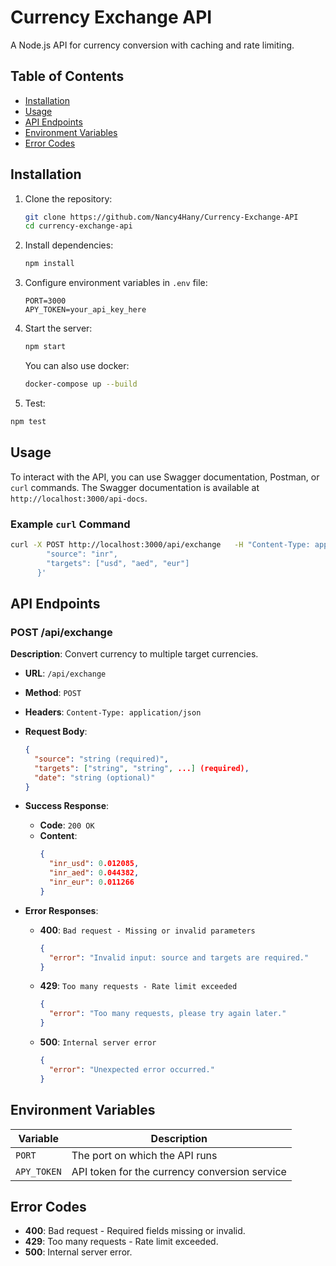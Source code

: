 
# Currency Exchange API

A Node.js API for currency conversion with caching and rate limiting.

## Table of Contents
- [Installation](#installation)
- [Usage](#usage)
- [API Endpoints](#api-endpoints)
- [Environment Variables](#environment-variables)
- [Error Codes](#error-codes)

## Installation

1. Clone the repository:
   ```bash
   git clone https://github.com/Nancy4Hany/Currency-Exchange-API
   cd currency-exchange-api
   ```

2. Install dependencies:
   ```bash
   npm install
   ```

3. Configure environment variables in `.env` file:
   ```plaintext
   PORT=3000
   APY_TOKEN=your_api_key_here
   ```

4. Start the server:
   ```bash
   npm start
   ```
   You can also use docker: 
   ```bash
   docker-compose up --build 
   ```
 5. Test:
   ```bash
   npm test
   ```

## Usage

To interact with the API, you can use Swagger documentation, Postman, or `curl` commands. The Swagger documentation is available at `http://localhost:3000/api-docs`.

### Example `curl` Command

```bash
curl -X POST http://localhost:3000/api/exchange   -H "Content-Type: application/json"   -d '{
        "source": "inr",
        "targets": ["usd", "aed", "eur"]
      }'
```

## API Endpoints

### POST /api/exchange

**Description**: Convert currency to multiple target currencies.

- **URL**: `/api/exchange`
- **Method**: `POST`
- **Headers**: `Content-Type: application/json`
- **Request Body**:
  ```json
  {
    "source": "string (required)",
    "targets": ["string", "string", ...] (required),
    "date": "string (optional)"
  }
  ```
- **Success Response**:
  - **Code**: `200 OK`
  - **Content**:
    ```json
    {
      "inr_usd": 0.012085,
      "inr_aed": 0.044382,
      "inr_eur": 0.011266
    }
    ```

- **Error Responses**:
  - **400**: `Bad request - Missing or invalid parameters`
    ```json
    {
      "error": "Invalid input: source and targets are required."
    }
    ```
  - **429**: `Too many requests - Rate limit exceeded`
    ```json
    {
      "error": "Too many requests, please try again later."
    }
    ```
  - **500**: `Internal server error`
    ```json
    {
      "error": "Unexpected error occurred."
    }
    ```

## Environment Variables

| Variable   | Description              |
|------------|--------------------------|
| `PORT`     | The port on which the API runs |
| `APY_TOKEN`| API token for the currency conversion service |

## Error Codes

- **400**: Bad request - Required fields missing or invalid.
- **429**: Too many requests - Rate limit exceeded.
- **500**: Internal server error.


